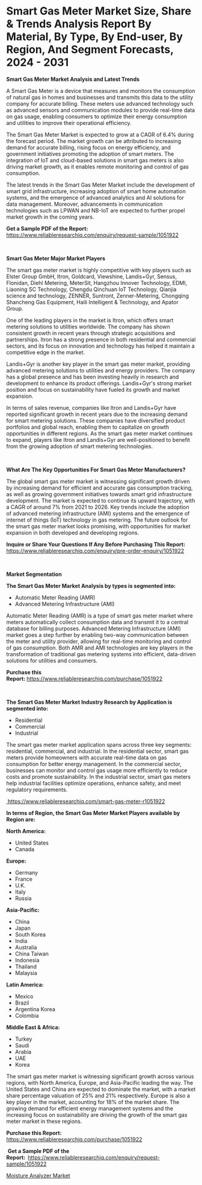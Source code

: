 <p><h1>Smart Gas Meter Market Size, Share & Trends Analysis Report By Material, By Type, By End-user, By Region, And Segment Forecasts, 2024 - 2031</h1></p><p><strong>Smart Gas Meter Market Analysis and Latest Trends</strong></p>
<p><p>A Smart Gas Meter is a device that measures and monitors the consumption of natural gas in homes and businesses and transmits this data to the utility company for accurate billing. These meters use advanced technology such as advanced sensors and communication modules to provide real-time data on gas usage, enabling consumers to optimize their energy consumption and utilities to improve their operational efficiency.</p><p>The Smart Gas Meter Market is expected to grow at a CAGR of 6.4% during the forecast period. The market growth can be attributed to increasing demand for accurate billing, rising focus on energy efficiency, and government initiatives promoting the adoption of smart meters. The integration of IoT and cloud-based solutions in smart gas meters is also driving market growth, as it enables remote monitoring and control of gas consumption.</p><p>The latest trends in the Smart Gas Meter Market include the development of smart grid infrastructure, increasing adoption of smart home automation systems, and the emergence of advanced analytics and AI solutions for data management. Moreover, advancements in communication technologies such as LPWAN and NB-IoT are expected to further propel market growth in the coming years.</p></p>
<p><strong>Get a Sample PDF of the Report:&nbsp;</strong> <a href="https://www.reliableresearchiq.com/enquiry/request-sample/1051922">https://www.reliableresearchiq.com/enquiry/request-sample/1051922</a></p>
<p>&nbsp;</p>
<p><strong>Smart Gas Meter Major Market Players</strong></p>
<p><p>The smart gas meter market is highly competitive with key players such as Elster Group GmbH, Itron, Goldcard, Viewshine, Landis+Gyr, Sensus, Flonidan, Diehl Metering, MeterSit, Hangzhou Innover Technology, EDMI, Liaoning SC Technology, Chengdu Qinchuan IoT Technology, Qianjia science and technology, ZENNER, Suntront, Zenner-Metering, Chongqing Shancheng Gas Equipment, Haili Intelligent & Technology, and Apator Group.</p><p>One of the leading players in the market is Itron, which offers smart metering solutions to utilities worldwide. The company has shown consistent growth in recent years through strategic acquisitions and partnerships. Itron has a strong presence in both residential and commercial sectors, and its focus on innovation and technology has helped it maintain a competitive edge in the market.</p><p>Landis+Gyr is another key player in the smart gas meter market, providing advanced metering solutions to utilities and energy providers. The company has a global presence and has been investing heavily in research and development to enhance its product offerings. Landis+Gyr's strong market position and focus on sustainability have fueled its growth and market expansion.</p><p>In terms of sales revenue, companies like Itron and Landis+Gyr have reported significant growth in recent years due to the increasing demand for smart metering solutions. These companies have diversified product portfolios and global reach, enabling them to capitalize on growth opportunities in different regions. As the smart gas meter market continues to expand, players like Itron and Landis+Gyr are well-positioned to benefit from the growing adoption of smart metering technologies.</p></p>
<p>&nbsp;</p>
<p><strong>What Are The Key Opportunities For Smart Gas Meter Manufacturers?</strong></p>
<p><p>The global smart gas meter market is witnessing significant growth driven by increasing demand for efficient and accurate gas consumption tracking, as well as growing government initiatives towards smart grid infrastructure development. The market is expected to continue its upward trajectory, with a CAGR of around 7% from 2021 to 2026. Key trends include the adoption of advanced metering infrastructure (AMI) systems and the emergence of internet of things (IoT) technology in gas metering. The future outlook for the smart gas meter market looks promising, with opportunities for market expansion in both developed and developing regions.</p></p>
<p><strong>Inquire or Share Your Questions If Any Before Purchasing This Report:</strong> <a href="https://www.reliableresearchiq.com/enquiry/pre-order-enquiry/1051922">https://www.reliableresearchiq.com/enquiry/pre-order-enquiry/1051922</a></p>
<p>&nbsp;</p>
<p><strong>Market Segmentation</strong></p>
<p><strong>The Smart Gas Meter Market Analysis by types is segmented into:</strong></p>
<p><ul><li>Automatic Meter Reading (AMR)</li><li>Advanced Metering Infrastructure (AMI)</li></ul></p>
<p><p>Automatic Meter Reading (AMR) is a type of smart gas meter market where meters automatically collect consumption data and transmit it to a central database for billing purposes. Advanced Metering Infrastructure (AMI) market goes a step further by enabling two-way communication between the meter and utility provider, allowing for real-time monitoring and control of gas consumption. Both AMR and AMI technologies are key players in the transformation of traditional gas metering systems into efficient, data-driven solutions for utilities and consumers.</p></p>
<p><strong>Purchase this Report:&nbsp;</strong><a href="https://www.reliableresearchiq.com/purchase/1051922">https://www.reliableresearchiq.com/purchase/1051922</a></p>
<p>&nbsp;</p>
<p><strong>The Smart Gas Meter Market Industry Research by Application is segmented into:</strong></p>
<p><ul><li>Residential</li><li>Commercial</li><li>Industrial</li></ul></p>
<p><p>The smart gas meter market application spans across three key segments: residential, commercial, and industrial. In the residential sector, smart gas meters provide homeowners with accurate real-time data on gas consumption for better energy management. In the commercial sector, businesses can monitor and control gas usage more efficiently to reduce costs and promote sustainability. In the industrial sector, smart gas meters help industrial facilities optimize operations, enhance safety, and meet regulatory requirements.</p></p>
<p><a href="https://www.reliableresearchiq.com/smart-gas-meter-r1051922">&nbsp;https://www.reliableresearchiq.com/smart-gas-meter-r1051922</a></p>
<p><strong>In terms of Region, the Smart Gas Meter Market Players available by Region are:</strong></p>
<p>
    <p> <strong> North America: </strong>
        <ul>
            <li>United States</li>
            <li>Canada</li>
        </ul>
        </p> 
    <p> <strong> Europe: </strong>
        <ul>
            <li>Germany</li>
            <li>France</li>
            <li>U.K.</li>
            <li>Italy</li>
            <li>Russia</li>
        </ul>
        </p> 
    <p> <strong> Asia-Pacific: </strong>
        <ul>
            <li>China</li>
            <li>Japan</li>
            <li>South Korea</li>
            <li>India</li>
            <li>Australia</li>
            <li>China Taiwan</li>
            <li>Indonesia</li>
            <li>Thailand</li>
            <li>Malaysia</li>
        </ul>
        </p> 
    <p> <strong> Latin America: </strong>
        <ul>
            <li>Mexico</li>
            <li>Brazil</li>
            <li>Argentina Korea</li>
            <li>Colombia</li>
        </ul>
        </p> 
    <p> <strong> Middle East & Africa: </strong>
        <ul>
            <li>Turkey</li>
            <li>Saudi</li>
            <li>Arabia</li>
            <li>UAE</li>
            <li>Korea</li>
        </ul>
    </p>
    </p>
<p><p>The smart gas meter market is witnessing significant growth across various regions, with North America, Europe, and Asia-Pacific leading the way. The United States and China are expected to dominate the market, with a market share percentage valuation of 25% and 21% respectively. Europe is also a key player in the market, accounting for 18% of the market share. The growing demand for efficient energy management systems and the increasing focus on sustainability are driving the growth of the smart gas meter market in these regions.</p></p>
<p><strong>Purchase this Report: </strong><a href="https://www.reliableresearchiq.com/purchase/1051922">https://www.reliableresearchiq.com/purchase/1051922</a></p>
<p>&nbsp;<strong>Get a Sample PDF of the Report:&nbsp;&nbsp;</strong><a href="https://www.reliableresearchiq.com/enquiry/request-sample/1051922">https://www.reliableresearchiq.com/enquiry/request-sample/1051922</a></p>
<p><strong></strong></p>
<p><p><a href="https://github.com/widyafarer/Market-Research-Report-List-1/blob/main/moisture-analyzer-market.md">Moisture Analyzer Market</a></p></p>